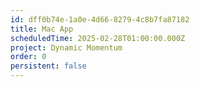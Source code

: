 ```yaml
---
id: dff0b74e-1a0e-4d66-8279-4c8b7fa87182
title: Mac App
scheduledTime: 2025-02-28T01:00:00.000Z
project: Dynamic Momentum
order: 0
persistent: false
---
```


